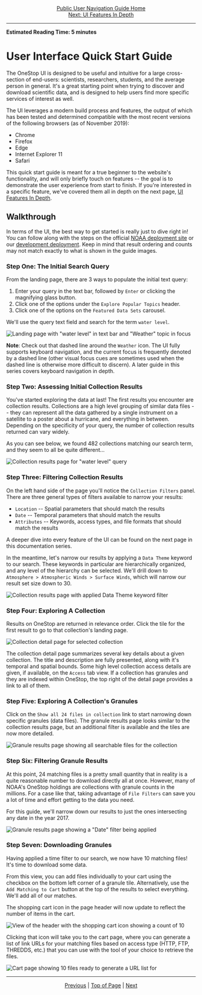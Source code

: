 <div align="center"><a href="/onestop/public-user">Public User Navigation Guide Home</a></div>
<div align="center"><a href="/onestop/public-user/ui/features-in-depth">Next: UI Features In Depth</a></div>
<hr>

**Estimated Reading Time: 5 minutes**

# User Interface Quick Start Guide
The OneStop UI is designed to be useful and intuitive for a large cross-section of end-users: scientists, researchers, students, and the average person in general. It's a great starting point when trying to discover and download scientific data, and is designed to help users find more specific services of interest as well. 

The UI leverages a modern build process and features, the output of which has been tested and determined compatible with the most recent versions of the following browsers (as of November 2019):
* Chrome
* Firefox
* Edge
* Internet Explorer 11
* Safari

This quick start guide is meant for a true beginner to the website's functionality, and will only briefly touch on features -- the goal is to demonstrate the user experience from start to finish. If you're interested in a specific feature, we've covered them all in depth on the next page, [UI Features In Depth](/onestop/public-user/ui/features-in-depth).

## Walkthrough
In terms of the UI, the best way to get started is really just to dive right in! You can follow along with the steps on the official [NOAA deployment site](https://data.noaa.gov/onestop/) or our [development deployment](https://sciapps.colorado.edu/onestop). Keep in mind that result ordering and counts may not match exactly to what is shown in the guide images.

### Step One: The Initial Search Query
From the landing page, there are 3 ways to populate the initial text query: 
1. Enter your query in the text bar, followed by `Enter` or clicking the magnifying glass button. 
1. Click one of the options under the `Explore Popular Topics` header.
1. Click one of the options on the `Featured Data Sets` carousel.

We'll use the query text field and search for the term `water level`.

![Landing page with "water level" in text bar and "Weather" topic in focus](/onestop/images/ui-qs/landing-page.png)

**Note**: Check out that dashed line around the `Weather` icon. The UI fully supports keyboard navigation, and the current focus is frequently denoted by a dashed line (other visual focus cues are sometimes used when the dashed line is otherwise more difficult to discern). A later guide in this series covers keyboard navigation in depth.

### Step Two: Assessing Initial Collection Results
You've started exploring the data at last! The first results you encounter are collection results. Collections are a high level grouping of similar data files -- they can represent all the data gathered by a single instrument on a satellite to a poster about a hurricane, and everything in between. Depending on the specificity of your query, the number of collection results returned can vary widely. 

As you can see below, we found 482 collections matching our search term, and they seem to all be quite different...

![Collection results page for "water level" query](/onestop/images/ui-qs/collection-results.png)

### Step Three: Filtering Collection Results
On the left hand side of the page you'll notice the `Collection Filters` panel. There are three general types of filters available to narrow your results:
* `Location` -- Spatial parameters that should match the results 
* `Date` -- Temporal parameters that should match the results
* `Attributes` -- Keywords, access types, and file formats that should match the results

A deeper dive into every feature of the UI can be found on the next page in this documentation series. 

In the meantime, let's narrow our results by applying a `Data Theme` keyword to our search. These keywords in particular are hierarchically organized, and any level of the hierarchy can be selected. We'll drill down to `Atmosphere > Atmospheric Winds > Surface Winds`, which will narrow our result set size down to 30. 

![Collection results page with applied Data Theme keyword filter](/onestop/images/ui-qs/collection-filter.png)

### Step Four: Exploring A Collection
Results on OneStop are returned in relevance order. Click the tile for the first result to go to that collection's landing page.

![Collection detail page for selected collection](/onestop/images/ui-qs/collection-details.png)

The collection detail page summarizes several key details about a given collection. The title and description are fully presented, along with it's temporal and spatial bounds. Some high level collection access details are given, if available, on the `Access` tab view. If a collection has granules and they are indexed within OneStop, the top right of the detail page provides a link to all of them.

### Step Five: Exploring A Collection's Granules
Click on the `Show all 24 files in collection` link to start narrowing down specific granules (data files). The granule results page looks similar to the collection results page, but an additional filter is available and the tiles are now more detailed.

![Granule results page showing all searchable files for the collection](/onestop/images/ui-qs/granule-results.png)

### Step Six: Filtering Granule Results
At this point, 24 matching files is a pretty small quantity that in reality is a quite reasonable number to download directly all at once. However, many of NOAA's OneStop holdings are collections with granule counts in the millions. For a case like that, taking advantage of `File Filters` can save you a lot of time and effort getting to the data you need.

For this guide, we'll narrow down our results to just the ones intersecting any date in the year 2017.

![Granule results page showing a "Date" filter being applied](/onestop/images/ui-qs/granule-filter.png)

### Step Seven: Downloading Granules
Having applied a time filter to our search, we now have 10 matching files! It's time to download some data.

From this view, you can add files individually to your cart using the checkbox on the bottom left corner of a granule tile. Alternatively, use the `Add Matching to Cart` button at the top of the results to select everything. We'll add all of our matches.

The shopping cart icon in the page header will now update to reflect the number of items in the cart.

![View of the header with the shopping cart icon showing a count of 10](/onestop/images/ui-qs/cart-update.png)

Clicking that icon will take you to the cart page, where you can generate a list of link URLs for your matching files based on access type (HTTP, FTP, THREDDS, etc.) that you can use with the tool of your choice to retrieve the files.

![Cart page showing 10 files ready to generate a URL list for](/onestop/images/ui-qs/cart-page.png)

<hr>
<div align="center"><a href="/onestop/public-user">Previous</a> | <a href="#user-interface-quick-start-guide">Top of Page</a> | <a href="/onestop/public-user/ui/features-in-depth">Next</a></div>